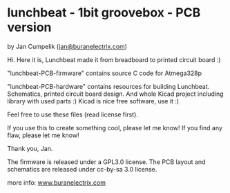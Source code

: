 
lunchbeat - 1bit groovebox - PCB version
========================================
by Jan Cumpelik (jan@buranelectrix.com)


Hi. Here it is, Lunchbeat made it from breadboard to printed circuit board :)

"lunchbeat-PCB-firmware" contains source C code for Atmega328p 

"lunchbeat-PCB-hardware" contains resources for building Lunchbeat. Schematics, printed circuit board design. And whole Kicad project including library with used parts :)  Kicad is nice free software, use it :)

Feel free to use these files (read license first).

If you use this to create something cool, please let me know! 
If you find any flaw, please let me know!

Thank you, Jan.



The firmware is released under a GPL3.0 license.
The PCB layout and schematics are released under cc-by-sa 3.0 license. 

more info: www.buranelectrix.com

